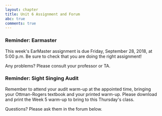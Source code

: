 ```yaml
---
layout: chapter
title: Unit 6 Assignment and Forum
abc: true
comments: true
---
```


### Reminder: Earmaster 

This week's EarMaster assignment is due Friday, September 28, 2018, at 5:00 p.m. Be sure to check that you are doing the right assignment!

Any problems? Please consult your professor or TA.

### Reminder: Sight Singing Audit 

Remember to attend your audit warm-up at the appointed time, bringing your Ottman-Rogers textbook and your printed warm-up. Please download and print the Week 5 warm-up to bring to this Thursday's class.

Questions? Please ask them in the forum below.